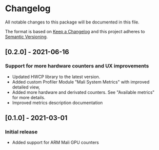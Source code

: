 # Changelog
All notable changes to this package will be documented in this file.

The format is based on [Keep a Changelog](http://keepachangelog.com/en/1.0.0/)
and this project adheres to [Semantic Versioning](http://semver.org/spec/v2.0.0.html).

## [0.2.0] - 2021-06-16

### Support for more hardware counters and UX improvements
- Updated HWCP library to the latest version.
- Added custom Profiler Module "Mali System Metrics" with improved detailed view,
- Added more hardware and derivated counters. See "Available metrics" for more details.
- Improved metrics description documentation

## [0.1.0] - 2021-03-01

### Initial release
- Added support for ARM Mali GPU counters
